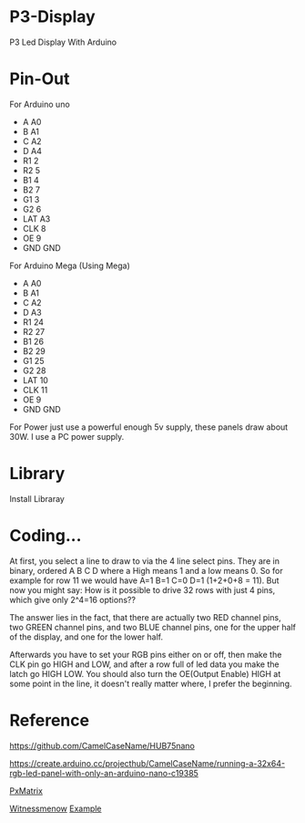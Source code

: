 # P3-Display
P3 Led Display With Arduino

# Pin-Out

For Arduino uno

* A A0
* B A1
* C A2
* D A4
* R1 2
* R2 5
* B1 4
* B2 7
* G1 3
* G2 6
* LAT A3
* CLK 8
* OE 9
* GND GND

For Arduino Mega (Using Mega)

* A A0
* B A1
* C A2
* D A3
* R1 24
* R2 27
* B1 26
* B2 29
* G1 25
* G2 28
* LAT 10
* CLK 11
* OE 9
* GND GND



For Power just use a powerful enough 5v supply, these panels draw about 30W. I use a PC power supply.

# Library

Install Libraray

# Coding...

At first, you select a line to draw to via the 4 line select pins. They are in binary, ordered A B C D where a High means 1 and a low means 0. So for example for row 11 we would have A=1 B=1 C=0 D=1 (1+2+0+8 = 11). But now you might say: How is it possible to drive 32 rows with just 4 pins, which give only 2^4=16 options??

The answer lies in the fact, that there are actually two RED channel pins, two GREEN channel pins, and two BLUE channel pins, one for the upper half of the display, and one for the lower half.

Afterwards you have to set your RGB pins either on or off, then make the CLK pin go HIGH and LOW, and after a row full of led data you make the latch go HIGH LOW. You should also turn the OE(Output Enable) HIGH at some point in the line, it doesn't really matter where, I prefer the beginning.






# Reference

https://github.com/CamelCaseName/HUB75nano

https://create.arduino.cc/projecthub/CamelCaseName/running-a-32x64-rgb-led-panel-with-only-an-arduino-nano-c19385

[PxMatrix](https://github.com/2dom/PxMatrix)

[Witnessmenow](https://github.com/witnessmenow/ESP32-HUB75-MatrixPanel-I2S-DMA)
[Example](https://github.com/witnessmenow/LED-Matrix-Display-Examples/blob/master/LED-Matrix-Instructables-Display/LED-Matrix-Instructables-Display.ino)
